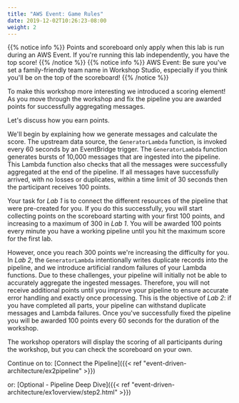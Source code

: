```yaml
---
title: "AWS Event: Game Rules"
date: 2019-12-02T10:26:23-08:00
weight: 2
---
```


{{% notice info %}}
Points and scoreboard only apply when this lab is run during an AWS Event. If you're running this lab independently, you have the top score!
{{% /notice %}}
{{% notice info %}}
AWS Event: Be sure you've set a family-friendly team name in Workshop Studio, especially if you think you'll be on the top of the scoreboard!
{{% /notice %}}

To make this workshop more interesting we introduced a scoring element! As you move through the workshop and fix the pipeline you are awarded points for successfully aggregating messages.

Let's discuss how you earn points.

We'll begin by explaining how we generate messages and calculate the score. The upstream data source, the `GeneratorLambda` function, is invoked every 60 seconds by an EventBridge trigger. The `GeneratorLambda` function generates bursts of 10,000 messages that are ingested into the pipeline. This Lambda function also checks that all the messages were successfully aggregated at the end of the pipeline. If all messages have successfully arrived, with no losses or duplicates, within a time limit of 30 seconds then the participant receives 100 points.

Your task for *Lab 1* is to connect the different resources of the pipeline that were pre-created for you. If you do this successfully, you will start collecting points on the scoreboard starting with your first 100 points, and increasing to a maximum of 300 in *Lab 1*. You will be awarded 100 points every minute you have a working pipeline until you hit the maximum score for the first lab.

However, once you reach 300 points we're increasing the difficulty for you. In *Lab 2*, the `GeneratorLambda` intentionally writes duplicate records into the pipeline, and we introduce artificial random failures of your Lambda functions. Due to these challenges, your pipeline will initially not be able to accurately aggregate the ingested messages. Therefore, you will not receive additional points until you improve your pipeline to ensure accurate error handling and exactly once processing. This is the objective of *Lab 2*: if you have completed all parts, your pipeline can withstand duplicate messages and Lambda failures. Once you've successfully fixed the pipeline you will be awarded 100 points every 60 seconds for the duration of the workshop.

The workshop operators will display the scoring of all participants during the workshop, but you can check the scoreboard on your own.

Continue on to: [Connect the Pipeline]({{< ref "event-driven-architecture/ex2pipeline" >}})

or: [Optional - Pipeline Deep Dive]({{< ref "event-driven-architecture/ex1overview/step2.html" >}})
